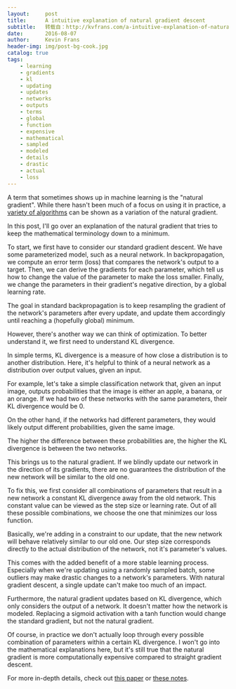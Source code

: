 ```yaml
---
layout:     post
title:      A intuitive explanation of natural gradient descent
subtitle:   转载自：http://kvfrans.com/a-intuitive-explanation-of-natural-gradient-descent/
date:       2016-08-07
author:     Kevin Frans
header-img: img/post-bg-cook.jpg
catalog: true
tags:
    - learning
    - gradients
    - kl
    - updating
    - updates
    - networks
    - outputs
    - terms
    - global
    - function
    - expensive
    - mathematical
    - sampled
    - modeled
    - details
    - drastic
    - actual
    - loss
---
```


A term that sometimes shows up in machine learning is the "natural gradient". While there hasn't been much of a focus on using it in practice, a [variety of algorithms](https://arxiv.org/pdf/1502.05477v4.pdf) can be shown as a variation of the natural gradient.

In this post, I'll go over an explanation of the natural gradient that tries to keep the mathematical terminology down to a minimum.

To start, we first have to consider our standard gradient descent. We have some parameterized model, such as a neural network. In backpropagation, we compute an error term (loss) that compares the network's output to a target. Then, we can derive the gradients for each parameter, which tell us how to change the value of the parameter to make the loss smaller. Finally, we change the parameters in their gradient's negative direction, by a global learning rate.

The goal in standard backpropagation is to keep resampling the gradient of the network's parameters after every update, and update them accordingly until reaching a (hopefully global) minimum.

However, there's another way we can think of optimization. To better understand it, we first need to understand KL divergence. 

In simple terms, KL divergence is a measure of how close a distribution is to another distribution. Here, it's helpful to think of a neural network as a distribution over output values, given an input.

For example, let's take a simple classification network that, given an input image, outputs probabilities that the image is either an apple, a banana, or an orange. If we had two of these networks with the same parameters, their KL divergence would be 0.

On the other hand, if the networks had different parameters, they would likely output different probabilities, given the same image.

The higher the difference between these probabilities are, the higher the KL divergence is between the two networks.

This brings us to the natural gradient. If we blindly update our network in the direction of its gradients, there are no guarantees the distribution of the new network will be similar to the old one.

To fix this, we first consider all combinations of parameters that result in a new network a constant KL divergence away from the old network. This constant value can be viewed as the step size or learning rate. Out of all these possible combinations, we choose the one that minimizes our loss function. 

Basically, we're adding in a constraint to our update, that the new network will behave relatively similar to our old one. Our step size corresponds directly to the actual distribution of the network, not it's parameter's values.

This comes with the added benefit of a more stable learning process. Especially when we're updating using a randomly sampled batch, some outliers may make drastic changes to a network's parameters. With natural gradient descent, a single update can't make too much of an impact.

Furthermore, the natural gradient updates based on KL divergence, which only considers the output of a network. It doesn't matter how the network is modeled. Replacing a sigmoid activation with a tanh function would change the standard gradient, but not the natural gradient. 

Of course, in practice we don't actually loop through every possible combination of parameters within a certain KL divergence. I won't go into the mathematical explanations here, but it's still true that the natural gradient is more computationally expensive compared to straight gradient descent.

For more in-depth details, check out [this paper](https://arxiv.org/pdf/1301.3584v7.pdf) or [these notes](https://ipvs.informatik.uni-stuttgart.de/mlr/marc/notes/gradientDescent.pdf).
